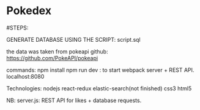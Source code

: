 # Pokedex

#STEPS:

GENERATE DATABASE USING THE SCRIPT: script.sql

the data was taken from pokeapi github: https://github.com/PokeAPI/pokeapi

commands:
	 npm install
	 npm run dev : to start webpack server + REST API.
	 localhost:8080

Technologies:
	nodejs
	react-redux
	elastic-search(not finished)
	css3
	html5

NB:
	server.js: REST API for likes + database requests.




		